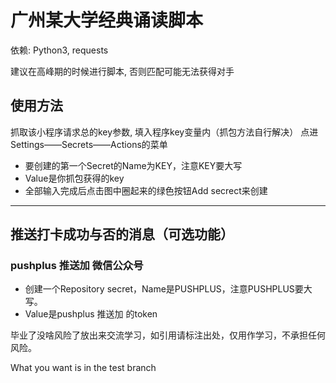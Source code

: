 # 广州某大学经典诵读脚本

依赖: Python3, requests

建议在高峰期的时候进行脚本, 否则匹配可能无法获得对手

## 使用方法
抓取该小程序请求总的key参数, 填入程序key变量内（抓包方法自行解决）
点进Settings——Secrets——Actions的菜单

- 要创建的第一个Secret的Name为KEY，注意KEY要大写
- Value是你抓包获得的key
- 全部输入完成后点击图中圈起来的绿色按钮Add secrect来创建

---

## 推送打卡成功与否的消息（可选功能）

### pushplus 推送加 微信公众号

- 创建一个Repository secret，Name是PUSHPLUS，注意PUSHPLUS要大写。
- Value是pushplus 推送加 的token


毕业了没啥风险了放出来交流学习，如引用请标注出处，仅用作学习，不承担任何风险。

What you want is in the test branch
